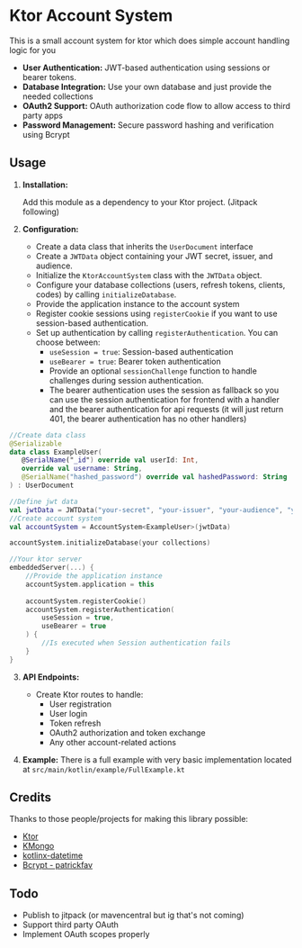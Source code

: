 # Ktor Account System

This is a small account system for ktor which does simple account handling logic for you

* **User Authentication:** JWT-based authentication using sessions or bearer tokens.
* **Database Integration:** Use your own database and just provide the needed collections
* **OAuth2 Support:** OAuth authorization code flow to allow access to third party apps
* **Password Management:** Secure password hashing and verification using Bcrypt

## Usage

1. **Installation:**

   Add this module as a dependency to your Ktor project. (Jitpack following)

2. **Configuration:**
      
    * Create a data class that inherits the `UserDocument` interface
    * Create a `JWTData` object containing your JWT secret, issuer, and audience.
    * Initialize the `KtorAccountSystem` class with the `JWTData` object.
    * Configure your database collections (users, refresh tokens, clients, codes) by calling `initializeDatabase`.
    * Provide the application instance to the account system
    * Register cookie sessions using `registerCookie` if you want to use session-based authentication.
    * Set up authentication by calling `registerAuthentication`.  You can choose between:
        * `useSession = true`: Session-based authentication
        * `useBearer = true`: Bearer token authentication
        * Provide an optional `sessionChallenge` function to handle challenges during session authentication.
        * The bearer authentication uses the session as fallback so you can use the session authentication for frontend with a handler and the bearer authentication for api requests (it will just return 401, the bearer authentication has no other handlers)

```kotlin
//Create data class
@Serializable
data class ExampleUser(
   @SerialName("_id") override val userId: Int,
   override val username: String,
   @SerialName("hashed_password") override val hashedPassword: String
) : UserDocument

//Define jwt data 
val jwtData = JWTData("your-secret", "your-issuer", "your-audience", "your-realm")
//Create account system
val accountSystem = AccountSystem<ExampleUser>(jwtData)

accountSystem.initializeDatabase(your collections)

//Your ktor server
embeddedServer(...) {
    //Provide the application instance 
    accountSystem.application = this
   
    accountSystem.registerCookie()
    accountSystem.registerAuthentication(
        useSession = true,
        useBearer = true
    ) {
        //Is executed when Session authentication fails
    }
}
```

3. **API Endpoints:**

    * Create Ktor routes to handle:
        * User registration
        * User login
        * Token refresh
        * OAuth2 authorization and token exchange
        * Any other account-related actions
4. **Example:**
    There is a full example with very basic implementation located at `src/main/kotlin/example/FullExample.kt`

## Credits
Thanks to those people/projects for making this library possible:
- [Ktor](https://github.com/ktorio/ktor)
- [KMongo](https://github.com/Litote/kmongo)
- [kotlinx-datetime](https://github.com/Kotlin/kotlinx-datetime)
- [Bcrypt - patrickfav](https://github.com/patrickfav/bcrypt)

## Todo
- Publish to jitpack (or mavencentral but ig that's not coming)
- Support third party OAuth
- Implement OAuth scopes properly